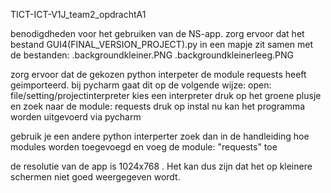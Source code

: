 TICT-ICT-V1J_team2_opdrachtA1


benodigdheden voor het gebruiken van de NS-app.
zorg ervoor dat het bestand GUI4(FINAL_VERSION_PROJECT).py in een mapje zit samen met de bestanden:
	.backgroundkleiner.PNG
	.backgroundkleinerleeg.PNG
	
zorg ervoor dat de gekozen python interpeter de module requests heeft geimporteerd.
	bij pycharm gaat dit op de volgende wijze:
		open: file/setting/projectinterpreter
		kies een interpreter
		druk op het groene plusje en zoek naar de module: requests
		druk op instal
		nu kan het programma worden uitgevoerd via pycharm
	
gebruik je een andere python interperter zoek dan in de handleiding hoe modules worden toegevoegd en voeg de module: "requests" toe	

de resolutie van de app is 1024x768 . Het kan dus zijn dat het op kleinere schermen niet goed weergegeven wordt.
